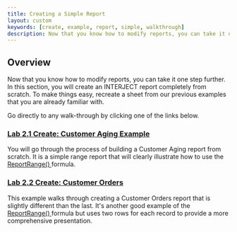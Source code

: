 ```yaml
---
title: Creating a Simple Report
layout: custom
keywords: [create, example, report, simple, walkthrough]
description: Now that you know how to modify reports, you can take it one step further. In this section, you will create an INTERJECT report completely from scratch. To make things easy, recreate a sheet from our previous examples that you are already familiar with. 
---
```


##  **Overview**

Now that you know how to modify reports, you can take it one step further. In this section, you will create an INTERJECT report completely from scratch. To make things easy, recreate a sheet from our previous examples that you are already familiar with. 

Go directly to any walk-through by clicking one of the links below. 

###  [ Lab 2.1 Create: Customer Aging Example ](wGetStarted/L-Create-CustomerAging_128429314.html)

You will go through the process of building a Customer Aging report from scratch. It is a simple range report that will clearly illustrate how to use the  [ ReportRange() ](wIndex/ReportRange_61702199.html) formula. 

###  [ Lab 2.2 Create: Customer Orders ](wGetStarted/L-Create-CustomerOrders_128421638.html)

This example walks through creating a Customer Orders report that is slightly different than the last. It's another good example of  the  [ ReportRange() ](wIndex/ReportRange_61702199.html) formula but uses two rows for each record to provide a more comprehensive presentation. 


